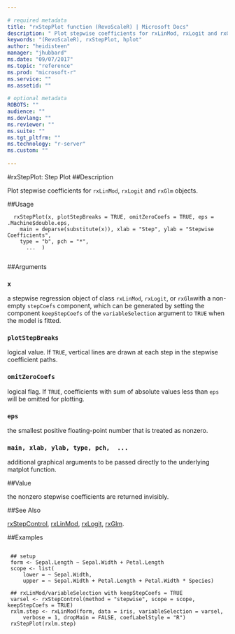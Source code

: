 ```yaml
--- 
 
# required metadata 
title: "rxStepPlot function (RevoScaleR) | Microsoft Docs" 
description: " Plot stepwise coefficients for rxLinMod, rxLogit and rxGlm objects. " 
keywords: "(RevoScaleR), rxStepPlot, hplot" 
author: "heidisteen" 
manager: "jhubbard" 
ms.date: "09/07/2017" 
ms.topic: "reference" 
ms.prod: "microsoft-r" 
ms.service: "" 
ms.assetid: "" 
 
# optional metadata 
ROBOTS: "" 
audience: "" 
ms.devlang: "" 
ms.reviewer: "" 
ms.suite: "" 
ms.tgt_pltfrm: "" 
ms.technology: "r-server" 
ms.custom: "" 
 
--- 
```

 
 
 #rxStepPlot: Step Plot 
 ##Description
 
Plot stepwise coefficients for `rxLinMod`, `rxLogit` and `rxGlm` objects.
 
 
 ##Usage

```   
  rxStepPlot(x, plotStepBreaks = TRUE, omitZeroCoefs = TRUE, eps = .Machine$double.eps, 
  	main = deparse(substitute(x)), xlab = "Step", ylab = "Stepwise Coefficients", 
  	type = "b", pch = "*",
  	  ...  )
 
```
 
 ##Arguments

   
    
 ### `x`
  a stepwise regression object of class `rxLinMod`, `rxLogit`, or `rxGlm`with a non-empty `stepCoefs` component, which can be generated by setting the component `keepStepCoefs` of the `variableSelection` argument to `TRUE` when the model is fitted. 
  
  
    
 ### `plotStepBreaks`
  logical value. If `TRUE`, vertical lines are drawn at each step in the stepwise coefficient paths. 
  
  
    
 ### `omitZeroCoefs`
  logical flag. If `TRUE`, coefficients with sum of absolute values less than `eps` will be omitted for plotting. 
  
  
    
 ### `eps`
  the smallest positive floating-point number that is treated as nonzero. 
  
  
    
 ### `main, xlab, ylab, type, pch,  ...`
  additional graphical arguments to be passed directly to the underlying matplot function. 
  
 
 
 ##Value
 
the nonzero stepwise coefficients are returned invisibly.
 

 
 
 
 ##See Also
 
[rxStepControl](rxStepControl.md),
[rxLinMod](rxLinMod.md),
[rxLogit](rxLogit.md),
[rxGlm](rxGLM.md).
   
 ##Examples

 ```
   
  ## setup
  form <- Sepal.Length ~ Sepal.Width + Petal.Length
  scope <- list(
      lower = ~ Sepal.Width,
      upper = ~ Sepal.Width + Petal.Length + Petal.Width * Species)
      
  ## rxLinMod/variableSelection with keepStepCoefs = TRUE
  varsel <- rxStepControl(method = "stepwise", scope = scope, keepStepCoefs = TRUE)
  rxlm.step <- rxLinMod(form, data = iris, variableSelection = varsel,
      verbose = 1, dropMain = FALSE, coefLabelStyle = "R")
  rxStepPlot(rxlm.step)
 
```
 
 
